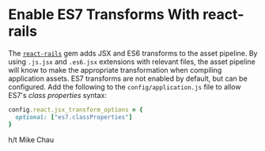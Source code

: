 # Enable ES7 Transforms With react-rails

The [`react-rails`](https://github.com/reactjs/react-rails) gem adds JSX and
ES6 transforms to the asset pipeline.  By using `.js.jsx` and `.es6.jsx`
extensions with relevant files, the asset pipeline will know to make the
appropriate transformation when compiling application assets. ES7 transforms
are not enabled by default, but can be configured. Add the following to the
`config/application.js` file to allow ES7's *class properties* syntax:

```ruby
config.react.jsx_transform_options = {
  optional: ["es7.classProperties"]
}
```

h/t Mike Chau
